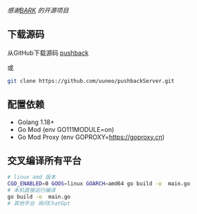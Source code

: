 
 *感谢[BARK](https://github.com/Finb/Bark) 的开源项目*
## 下载源码
从GitHub下载源码 [pushback](https://github.com/uuneo/pushbackServer)

或
```sh
git clone https://github.com/uuneo/pushbackServer.git
```
## 配置依赖
- Golang 1.18+
- Go Mod (env GO111MODULE=on)
- Go Mod Proxy (env GOPROXY=https://goproxy.cn)

## 交叉编译所有平台
```sh
# linux amd 版本
CGO_ENABLED=0 GOOS=linux GOARCH=amd64 go build -o  main.go 
# 本机直接运行编译
go build -o  main.go 
# 其他平台 询问ChatGpt
```

